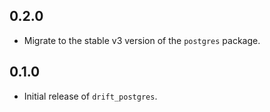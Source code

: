 ## 0.2.0

- Migrate to the stable v3 version of the `postgres` package.

## 0.1.0

- Initial release of `drift_postgres`.
